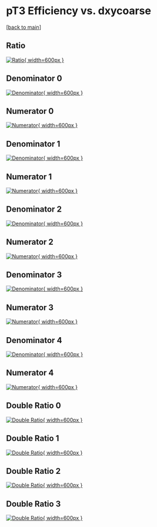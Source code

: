 # pT3 Efficiency vs. dxycoarse

[[back to main](./)]



## Ratio

[![Ratio](../mtv/var/pT3_loweta_321_-1_eff_dxycoarse.png){ width=600px }](../mtv/var/pT3_loweta_321_-1_eff_dxycoarse.pdf)

## Denominator 0

[![Denominator](../mtv/den/pT3_loweta_321_-1_eff_dxycoarse_den0.png){ width=600px }](../mtv/den/pT3_loweta_321_-1_eff_dxycoarse_den0.pdf)

## Numerator 0

[![Numerator](../mtv/num/pT3_loweta_321_-1_eff_dxycoarse_num0.png){ width=600px }](../mtv/num/pT3_loweta_321_-1_eff_dxycoarse_num0.pdf)

## Denominator 1

[![Denominator](../mtv/den/pT3_loweta_321_-1_eff_dxycoarse_den1.png){ width=600px }](../mtv/den/pT3_loweta_321_-1_eff_dxycoarse_den1.pdf)

## Numerator 1

[![Numerator](../mtv/num/pT3_loweta_321_-1_eff_dxycoarse_num1.png){ width=600px }](../mtv/num/pT3_loweta_321_-1_eff_dxycoarse_num1.pdf)

## Denominator 2

[![Denominator](../mtv/den/pT3_loweta_321_-1_eff_dxycoarse_den2.png){ width=600px }](../mtv/den/pT3_loweta_321_-1_eff_dxycoarse_den2.pdf)

## Numerator 2

[![Numerator](../mtv/num/pT3_loweta_321_-1_eff_dxycoarse_num2.png){ width=600px }](../mtv/num/pT3_loweta_321_-1_eff_dxycoarse_num2.pdf)

## Denominator 3

[![Denominator](../mtv/den/pT3_loweta_321_-1_eff_dxycoarse_den3.png){ width=600px }](../mtv/den/pT3_loweta_321_-1_eff_dxycoarse_den3.pdf)

## Numerator 3

[![Numerator](../mtv/num/pT3_loweta_321_-1_eff_dxycoarse_num3.png){ width=600px }](../mtv/num/pT3_loweta_321_-1_eff_dxycoarse_num3.pdf)

## Denominator 4

[![Denominator](../mtv/den/pT3_loweta_321_-1_eff_dxycoarse_den4.png){ width=600px }](../mtv/den/pT3_loweta_321_-1_eff_dxycoarse_den4.pdf)

## Numerator 4

[![Numerator](../mtv/num/pT3_loweta_321_-1_eff_dxycoarse_num4.png){ width=600px }](../mtv/num/pT3_loweta_321_-1_eff_dxycoarse_num4.pdf)

## Double Ratio 0

[![Double Ratio](../mtv/ratio/pT3_loweta_321_-1_eff_dxycoarse_ratio0.png){ width=600px }](../mtv/ratio/pT3_loweta_321_-1_eff_dxycoarse_ratio0.pdf)

## Double Ratio 1

[![Double Ratio](../mtv/ratio/pT3_loweta_321_-1_eff_dxycoarse_ratio1.png){ width=600px }](../mtv/ratio/pT3_loweta_321_-1_eff_dxycoarse_ratio1.pdf)

## Double Ratio 2

[![Double Ratio](../mtv/ratio/pT3_loweta_321_-1_eff_dxycoarse_ratio2.png){ width=600px }](../mtv/ratio/pT3_loweta_321_-1_eff_dxycoarse_ratio2.pdf)

## Double Ratio 3

[![Double Ratio](../mtv/ratio/pT3_loweta_321_-1_eff_dxycoarse_ratio3.png){ width=600px }](../mtv/ratio/pT3_loweta_321_-1_eff_dxycoarse_ratio3.pdf)

